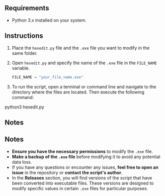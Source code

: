 ## Requirements

- Python 3.x installed on your system.

## Instructions

1. Place the `hexedit.py` file and the `.exe` file you want to modify in the same folder.

2. Open `hexedit.py` and specify the name of the `.exe` file in the `FILE_NAME` variable.

   ```python
   FILE_NAME = "your_file_name.exe"

3. To run the script, open a terminal or command line and navigate to the directory where the files are located. Then execute the following command:

  python3 hexedit.py

   ## Notes
   
## Notes

- **Ensure you have the necessary permissions** to modify the `.exe` file.
- **Make a backup of the `.exe` file** before modifying it to avoid any potential data loss.
- If you have any questions or encounter any issues, **feel free to open an issue** in the repository or **contact the script's author**.
- In the **Releases** section, you will find versions of the script that have been converted into executable files. These versions are designed to modify specific values in certain `.exe` files for particular purposes.
